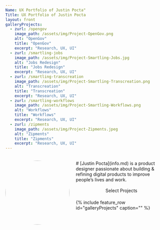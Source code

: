 ```yaml
---
Name: UX Portfolio of Justin Pocta"
Title: UX Portfolio of Justin Pocta
layout: front
galleryProjects:
  - zurl: /opengov
    image_path: /assets/img/Project-OpenGov.png
    alt: "OpenGov"
    title: "OpenGov"
    excerpt: "Research, UX, UI"
  - zurl: /smartling-jobs
    image_path: /assets/img/Project-Smartling-Jobs.jpg
    alt: "Jobs Redesign"
    title: "Jobs Redesign"
    excerpt: "Research, UX, UI"
  - zurl: /smartling-transcreation
    image_path: /assets/img/Project-Smartling-Transcreation.png
    alt: "Transcreation"
    title: "Transcreation"
    excerpt: "Research, UX, UI"
  - zurl: /smartling-workflows
    image_path: /assets/img/Project-Smartling-Workflows.png
    alt: "Workflows"
    title: "Workflows"
    excerpt: "Research, UX, UI"
  - zurl: /zipments
    image_path: /assets/img/Project-Zipments.jpeg
    alt: "Zipments"
    title: "Zipments"
    excerpt: "Research, UX, UI"
---
```

<br>

<img src="../assets/img/profile-pic.jpg" style="overflow:hidden; border-radius:500px; height:200px; width:200px; float: left; margin-right:20px;">
# [Justin Pocta](info.md) is a product designer passionate about building & refining digital products to improve people’s lives and work.
<br><br>

<center><span class="project-subheader" style="display:block;padding-bottom:20px">Select Projects</span></center>
{% include feature_row id="galleryProjects" caption="" %}
 